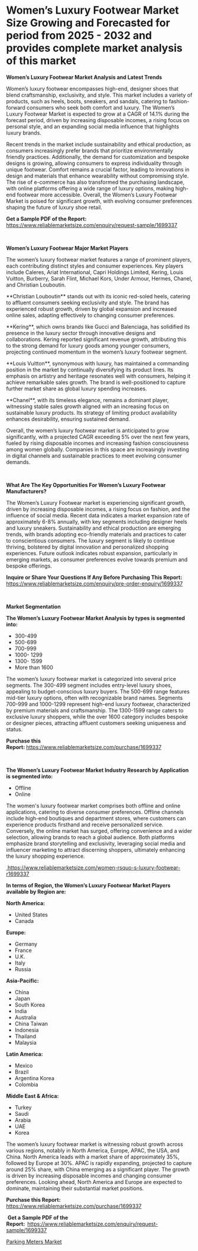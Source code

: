 <p><h1>Women’s Luxury Footwear Market Size Growing and Forecasted for period from 2025 - 2032 and provides complete market analysis of this market</h1></p><p><strong>Women’s Luxury Footwear Market Analysis and Latest Trends</strong></p>
<p><p>Women’s luxury footwear encompasses high-end, designer shoes that blend craftsmanship, exclusivity, and style. This market includes a variety of products, such as heels, boots, sneakers, and sandals, catering to fashion-forward consumers who seek both comfort and luxury. The Women’s Luxury Footwear Market is expected to grow at a CAGR of 14.1% during the forecast period, driven by increasing disposable incomes, a rising focus on personal style, and an expanding social media influence that highlights luxury brands.</p><p>Recent trends in the market include sustainability and ethical production, as consumers increasingly prefer brands that prioritize environmentally friendly practices. Additionally, the demand for customization and bespoke designs is growing, allowing consumers to express individuality through unique footwear. Comfort remains a crucial factor, leading to innovations in design and materials that enhance wearability without compromising style. The rise of e-commerce has also transformed the purchasing landscape, with online platforms offering a wide range of luxury options, making high-end footwear more accessible. Overall, the Women’s Luxury Footwear Market is poised for significant growth, with evolving consumer preferences shaping the future of luxury shoe retail.</p></p>
<p><strong>Get a Sample PDF of the Report:&nbsp;</strong> <a href="https://www.reliablemarketsize.com/enquiry/request-sample/1699337?utm_campaign=1131&utm_medium=2&utm_source=Github&utm_content=ia&utm_term=09012025&utm_id=womens-luxury-footwear">https://www.reliablemarketsize.com/enquiry/request-sample/1699337</a></p>
<p>&nbsp;</p>
<p><strong>Women’s Luxury Footwear Major Market Players</strong></p>
<p><p>The women’s luxury footwear market features a range of prominent players, each contributing distinct styles and consumer experiences. Key players include Caleres, Ariat International, Capri Holdings Limited, Kering, Louis Vuitton, Burberry, Sarah Flint, Michael Kors, Under Armour, Hermes, Chanel, and Christian Louboutin.</p><p>**Christian Louboutin** stands out with its iconic red-soled heels, catering to affluent consumers seeking exclusivity and style. The brand has experienced robust growth, driven by global expansion and increased online sales, adapting effectively to changing consumer preferences. </p><p>**Kering**, which owns brands like Gucci and Balenciaga, has solidified its presence in the luxury sector through innovative designs and collaborations. Kering reported significant revenue growth, attributing this to the strong demand for luxury goods among younger consumers, projecting continued momentum in the women’s luxury footwear segment.</p><p>**Louis Vuitton**, synonymous with luxury, has maintained a commanding position in the market by continually diversifying its product lines. Its emphasis on artistry and heritage resonates well with consumers, helping it achieve remarkable sales growth. The brand is well-positioned to capture further market share as global luxury spending increases.</p><p>**Chanel**, with its timeless elegance, remains a dominant player, witnessing stable sales growth aligned with an increasing focus on sustainable luxury products. Its strategy of limiting product availability enhances desirability, ensuring sustained demand.</p><p>Overall, the women’s luxury footwear market is anticipated to grow significantly, with a projected CAGR exceeding 5% over the next few years, fueled by rising disposable incomes and increasing fashion consciousness among women globally. Companies in this space are increasingly investing in digital channels and sustainable practices to meet evolving consumer demands.</p></p>
<p>&nbsp;</p>
<p><strong>What Are The Key Opportunities For Women’s Luxury Footwear Manufacturers?</strong></p>
<p><p>The Women’s Luxury Footwear market is experiencing significant growth, driven by increasing disposable incomes, a rising focus on fashion, and the influence of social media. Recent data indicates a market expansion rate of approximately 6-8% annually, with key segments including designer heels and luxury sneakers. Sustainability and ethical production are emerging trends, with brands adopting eco-friendly materials and practices to cater to conscientious consumers. The luxury segment is likely to continue thriving, bolstered by digital innovation and personalized shopping experiences. Future outlook indicates robust expansion, particularly in emerging markets, as consumer preferences evolve towards premium and bespoke offerings.</p></p>
<p><strong>Inquire or Share Your Questions If Any Before Purchasing This Report:</strong> <a href="https://www.reliablemarketsize.com/enquiry/pre-order-enquiry/1699337?utm_campaign=1131&utm_medium=2&utm_source=Github&utm_content=ia&utm_term=09012025&utm_id=womens-luxury-footwear">https://www.reliablemarketsize.com/enquiry/pre-order-enquiry/1699337</a></p>
<p>&nbsp;</p>
<p><strong>Market Segmentation</strong></p>
<p><strong>The Women’s Luxury Footwear Market Analysis by types is segmented into:</strong></p>
<p><ul><li>300-499</li><li>500-699</li><li>700-999</li><li>1000- 1299</li><li>1300- 1599</li><li>More than 1600</li></ul></p>
<p><p>The women’s luxury footwear market is categorized into several price segments. The 300-499 segment includes entry-level luxury shoes, appealing to budget-conscious luxury buyers. The 500-699 range features mid-tier luxury options, often with recognizable brand names. Segments 700-999 and 1000-1299 represent high-end luxury footwear, characterized by premium materials and craftsmanship. The 1300-1599 range caters to exclusive luxury shoppers, while the over 1600 category includes bespoke or designer pieces, attracting affluent customers seeking uniqueness and status.</p></p>
<p><strong>Purchase this Report:&nbsp;</strong><a href="https://www.reliablemarketsize.com/purchase/1699337?utm_campaign=1131&utm_medium=2&utm_source=Github&utm_content=ia&utm_term=09012025&utm_id=womens-luxury-footwear">https://www.reliablemarketsize.com/purchase/1699337</a></p>
<p>&nbsp;</p>
<p><strong>The Women’s Luxury Footwear Market Industry Research by Application is segmented into:</strong></p>
<p><ul><li>Offline</li><li>Online</li></ul></p>
<p><p>The women's luxury footwear market comprises both offline and online applications, catering to diverse consumer preferences. Offline channels include high-end boutiques and department stores, where customers can experience products firsthand and receive personalized service. Conversely, the online market has surged, offering convenience and a wider selection, allowing brands to reach a global audience. Both platforms emphasize brand storytelling and exclusivity, leveraging social media and influencer marketing to attract discerning shoppers, ultimately enhancing the luxury shopping experience.</p></p>
<p><a href="https://www.reliablemarketsize.com/women-rsquo-s-luxury-footwear-r1699337?utm_campaign=1131&utm_medium=2&utm_source=Github&utm_content=ia&utm_term=09012025&utm_id=womens-luxury-footwear">&nbsp;https://www.reliablemarketsize.com/women-rsquo-s-luxury-footwear-r1699337</a></p>
<p><strong>In terms of Region, the Women’s Luxury Footwear Market Players available by Region are:</strong></p>
<p>
    <p> <strong> North America: </strong>
        <ul>
            <li>United States</li>
            <li>Canada</li>
        </ul>
        </p> 
    <p> <strong> Europe: </strong>
        <ul>
            <li>Germany</li>
            <li>France</li>
            <li>U.K.</li>
            <li>Italy</li>
            <li>Russia</li>
        </ul>
        </p> 
    <p> <strong> Asia-Pacific: </strong>
        <ul>
            <li>China</li>
            <li>Japan</li>
            <li>South Korea</li>
            <li>India</li>
            <li>Australia</li>
            <li>China Taiwan</li>
            <li>Indonesia</li>
            <li>Thailand</li>
            <li>Malaysia</li>
        </ul>
        </p> 
    <p> <strong> Latin America: </strong>
        <ul>
            <li>Mexico</li>
            <li>Brazil</li>
            <li>Argentina Korea</li>
            <li>Colombia</li>
        </ul>
        </p> 
    <p> <strong> Middle East & Africa: </strong>
        <ul>
            <li>Turkey</li>
            <li>Saudi</li>
            <li>Arabia</li>
            <li>UAE</li>
            <li>Korea</li>
        </ul>
    </p>
    </p>
<p><p>The women’s luxury footwear market is witnessing robust growth across various regions, notably in North America, Europe, APAC, the USA, and China. North America leads with a market share of approximately 35%, followed by Europe at 30%. APAC is rapidly expanding, projected to capture around 25% share, with China emerging as a significant player. The growth is driven by increasing disposable incomes and changing consumer preferences. Looking ahead, North America and Europe are expected to dominate, maintaining their substantial market positions.</p></p>
<p><strong>Purchase this Report: </strong><a href="https://www.reliablemarketsize.com/purchase/1699337?utm_campaign=1131&utm_medium=2&utm_source=Github&utm_content=ia&utm_term=09012025&utm_id=womens-luxury-footwear">https://www.reliablemarketsize.com/purchase/1699337</a></p>
<p>&nbsp;<strong>Get a Sample PDF of the Report:&nbsp;&nbsp;</strong><a href="https://www.reliablemarketsize.com/enquiry/request-sample/1699337?utm_campaign=1131&utm_medium=2&utm_source=Github&utm_content=ia&utm_term=09012025&utm_id=womens-luxury-footwear">https://www.reliablemarketsize.com/enquiry/request-sample/1699337</a></p>
<p><strong></strong></p>
<p><p><a href="https://github.com/CliffMedina6/Market-Research-Report-List-7/blob/main/parking-meters-market.md?utm_campaign=1131&utm_medium=2&utm_source=Github&utm_content=ia&utm_term=09012025&utm_id=womens-luxury-footwear">Parking Meters Market</a></p></p>